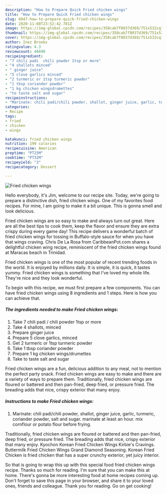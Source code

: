 ```yaml
---
description: "How to Prepare Quick Fried chicken wings"
title: "How to Prepare Quick Fried chicken wings"
slug: 6047-how-to-prepare-quick-fried-chicken-wings
date: 2020-11-08T23:52:42.781Z
image: https://img-global.cpcdn.com/recipes/358cab7f8037d369/751x532cq70/fried-chicken-wings-recipe-main-photo.jpg
thumbnail: https://img-global.cpcdn.com/recipes/358cab7f8037d369/751x532cq70/fried-chicken-wings-recipe-main-photo.jpg
cover: https://img-global.cpcdn.com/recipes/358cab7f8037d369/751x532cq70/fried-chicken-wings-recipe-main-photo.jpg
author: Inez Brooks
ratingvalue: 4.3
reviewcount: 46690
recipeingredient:
- "7 chili padi  chili powder 1tsp or more"
- "4 shallots minced"
- " ginger juice"
- "5 clove garlics minced"
- "2 turmeric or 1tsp turmeric powder"
- "1 tbsp coriander powder"
- "1 kg chicken wingsdrumettes"
- "to taste salt and sugar"
recipeinstructions:
- "Marinate: chili padi/chili powder, shallot, ginger juice, garlic, turmeric, coriander powder, salt and sugar. marinate at least an hour. mix cornflour or potato flour before frying."
categories:
- Recipe
tags:
- fried
- chicken
- wings

katakunci: fried chicken wings 
nutrition: 199 calories
recipecuisine: American
preptime: "PT25M"
cooktime: "PT32M"
recipeyield: "3"
recipecategory: Dessert

---
```



![Fried chicken wings](https://img-global.cpcdn.com/recipes/358cab7f8037d369/751x532cq70/fried-chicken-wings-recipe-main-photo.jpg)

Hello everybody, it's Jim, welcome to our recipe site. Today, we're going to prepare a distinctive dish, fried chicken wings. One of my favorites food recipes. For mine, I am going to make it a bit unique. This is gonna smell and look delicious.

Fried chicken wings are so easy to make and always turn out great. Here are all the best tips to cook them, keep the flavor and ensure they are extra crispy during every game day! This recipe delivers a wonderful batch of fried chicken wings for tossing in Buffalo-style sauce for when you have that wings craving. Chris De La Rosa from CaribbeanPot.com shares a delightful chicken wing recipe, reminiscent of the fried chicken wings found at Maracas beach in Trinidad.

Fried chicken wings is one of the most popular of recent trending foods in the world. It is enjoyed by millions daily. It is simple, it is quick, it tastes yummy. Fried chicken wings is something that I've loved my whole life. They're nice and they look wonderful.


To begin with this recipe, we must first prepare a few components. You can have fried chicken wings using 8 ingredients and 1 steps. Here is how you can achieve that.

<!--inarticleads1-->

##### The ingredients needed to make Fried chicken wings:

1. Take 7 chili padi / chili powder 1tsp or more
1. Take 4 shallots, minced
1. Prepare  ginger juice
1. Prepare 5 clove garlics, minced
1. Get 2 turmeric or 1tsp turmeric powder
1. Take 1 tbsp coriander powder
1. Prepare 1 kg chicken wings/drumettes
1. Take to taste salt and sugar


Fried chicken wings are a fun, delicious addition to any meal, not to mention the perfect party snack. Fried chicken wings are easy to make and there are a variety of ways to prepare them. Traditionally, fried chicken wings are floured or battered and then pan-fried, deep fried, or pressure fried. The breading adds that nice, crispy exterior that many enjoy. 

<!--inarticleads2-->

##### Instructions to make Fried chicken wings:

1. Marinate: chili padi/chili powder, shallot, ginger juice, garlic, turmeric, coriander powder, salt and sugar. marinate at least an hour. mix cornflour or potato flour before frying.


Traditionally, fried chicken wings are floured or battered and then pan-fried, deep fried, or pressure fried. The breading adds that nice, crispy exterior that many enjoy. Kyochon Korean Fried Chicken Wings Kirbie&#39;s Cravings. Buttermilk Fried Chicken Wings Grand Diamond Seasoning. Korean Fried Chicken is fried chicken that has a super crunchy exterior, yet juicy interior. 

So that is going to wrap this up with this special food fried chicken wings recipe. Thanks so much for reading. I'm sure that you can make this at home. There's gonna be more interesting food at home recipes coming up. Don't forget to save this page in your browser, and share it to your loved ones, friends and colleague. Thank you for reading. Go on get cooking!

